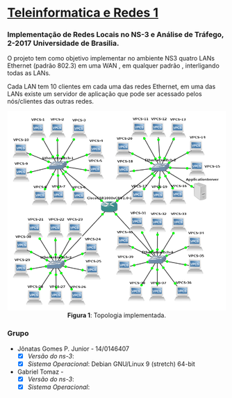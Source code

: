# [Teleinformatica e Redes 1](https://github.com/jonataasgoomes/Projeto-Teleinformatica-e-Redes-1)
### Implementação de Redes Locais no NS-3 e Análise de Tráfego, 2-2017 Universidade de Brasilia.
<p>O projeto tem como objetivo implementar no ambiente NS3 quatro LANs Ethernet (padrão 802.3) em uma WAN , em qualquer padrão , interligando todas as LANs.</p>
<p>Cada LAN tem 10 clientes em cada uma das redes Ethernet, em uma das LANs existe um servidor de aplicação que pode ser acessado pelos nós/clientes das outras redes.</p>

<p align="center">
  <img src="Topologia_estrela_tr2.png">
  <br>
  <t><b>Figura 1</b>: Topologia implementada.</t>
  <br>
</p>

### Grupo
* Jônatas Gomes P. Junior  - 14/0146407
  - [X] _Versão do ns-3_:
  - [X] _Sistema Operacional_: Debian GNU/Linux 9 (stretch) 64-bit
* Gabriel Tomaz - 
  - [X] _Versão do ns-3_: 
  - [X] _Sistema Operacional_:
